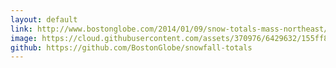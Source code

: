 ```yaml
---
layout: default
link: http://www.bostonglobe.com/2014/01/09/snow-totals-mass-northeast/badi2tA5EWGipQN6xjPX3L/story.html
image: https://cloud.githubusercontent.com/assets/370976/6429632/155ff82a-bfae-11e4-91b8-aed0f3e7355b.jpg
github: https://github.com/BostonGlobe/snowfall-totals
---
```

